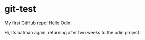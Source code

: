 # git-test
My first GitHub repo!
Hello Odin!

Hi, Its batman again, returning after two weeks to the odin project.